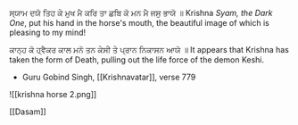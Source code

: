 ਸ੍ਯਾਮ ਦਯੋ ਤਿਹ ਕੇ ਮੁਖ ਮੈ ਕਰਿ ਤਾ ਛਬਿ ਕੋ ਮਨ ਮੈ ਜਸੁ ਭਾਯੋ ॥
Krishna *Syam, the Dark One*, put his hand in the horse's mouth, the beautiful image of which is pleasing to my mind!

ਕਾਨ੍ਹ ਕੋ ਹ੍ਵੈਕਰ ਕਾਲ ਮਨੋ ਤਨ ਕੇਸੀ ਤੇ ਪ੍ਰਾਨ ਨਿਕਾਸਨ ਆਯੋ ॥
It appears that Krishna has taken the form of Death, pulling out the life force of the demon Keshi.

-   Guru Gobind Singh, [[Krishnavatar]], verse 779

![[krishna horse 2.png]]

[[Dasam]]

